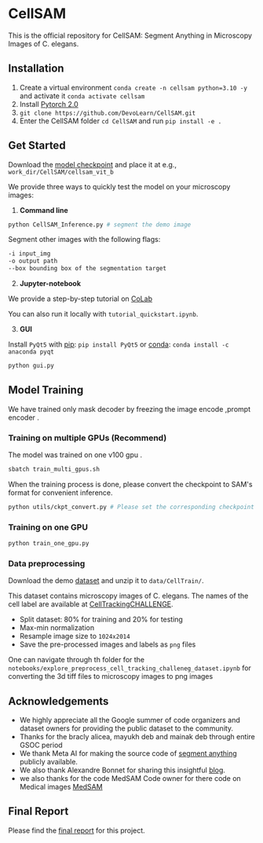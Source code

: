 # CellSAM
This is the official repository for CellSAM: Segment Anything in Microscopy Images of C. elegans.

## Installation
1. Create a virtual environment `conda create -n cellsam python=3.10 -y` and activate it `conda activate cellsam`
2. Install [Pytorch 2.0](https://pytorch.org/get-started/locally/)
3. `git clone https://github.com/DevoLearn/CellSAM.git`
4. Enter the CellSAM folder `cd CellSAM` and run `pip install -e .`

## Get Started
Download the [model checkpoint](https://drive.google.com/drive/folders/1AF8AFw3dpppg_U79kGsXXl85sy4DNR3m?usp=share_link) and place it at e.g., `work_dir/CellSAM/cellsam_vit_b`

We provide three ways to quickly test the model on your microscopy images:

1. **Command line**

```bash
python CellSAM_Inference.py # segment the demo image
```

Segment other images with the following flags:
```bash
-i input_img
-o output path
--box bounding box of the segmentation target
```

2. **Jupyter-notebook**

We provide a step-by-step tutorial on [CoLab](https://colab.research.google.com/drive/1HXntUbgstm8UFgamW71PMAf7hgIT-J3V?usp=sharing)

You can also run it locally with `tutorial_quickstart.ipynb`.

3. **GUI**

Install `PyQt5` with [pip](https://pypi.org/project/PyQt5/): `pip install PyQt5` or [conda](https://anaconda.org/anaconda/pyqt): `conda install -c anaconda pyqt`

```bash
python gui.py
```



## Model Training

We have trained only mask decoder by freezing the image encode ,prompt encoder .

### Training on multiple GPUs (Recommend)

The model was trained on one v100 gpu .

```bash
sbatch train_multi_gpus.sh
```

When the training process is done, please convert the checkpoint to SAM's format for convenient inference.

```bash
python utils/ckpt_convert.py # Please set the corresponding checkpoint path first
```

### Training on one GPU

```bash
python train_one_gpu.py
```

### Data preprocessing

Download the demo [dataset](http://celltrackingchallenge.net/datasets/) and unzip it to `data/CellTrain/`.

This dataset contains microscopy images of C. elegans. The names of the cell label are available at [CellTrackingCHALLENGE](http://celltrackingchallenge.net/annotations/).



- Split dataset: 80% for training and 20% for testing
- Max-min normalization
- Resample image size to `1024x2014`
- Save the pre-processed images and labels as `png` files

One  can navigate through th folder for the `notebooks/explore_preprocess_cell_tracking_challeneg_dataset.ipynb` for converting the 3d tiff files to microscopy images to png images 



## Acknowledgements
- We highly appreciate all the Google summer of code organizers and dataset owners for providing the public dataset to the community.
- Thanks for the bracly alicea, mayukh deb and mainak deb through entire GSOC period
- We thank Meta AI for making the source code of [segment anything](https://github.com/facebookresearch/segment-anything) publicly available.
- We also thank Alexandre Bonnet for sharing this insightful [blog](https://encord.com/blog/learn-how-to-fine-tune-the-segment-anything-model-sam/).
- we also thanks for the code MedSAM Code owner for there code on Medical images [MedSAM](https://github.com/bowang-lab/MedSAM/tree/main)

## Final Report

Please find the [final report](https://gist.github.com/sushmanthreddy/618e642d2adfc6b58b6b5df0e9dbd3cd) for this project.